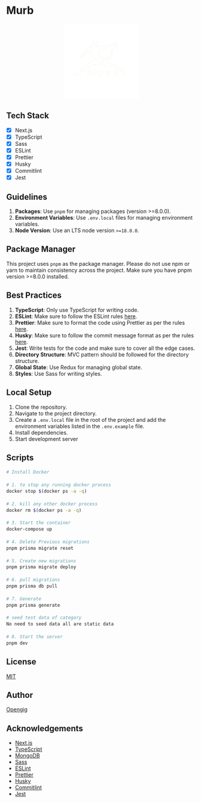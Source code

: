 # Murb

<p align="center">
<img src="./public/favicon.png" width="200" height="200">
</p>

## Tech Stack

- [x] Next.js
- [x] TypeScript
- [x] Sass
- [x] ESLint
- [x] Prettier
- [x] Husky
- [x] Commitlint
- [x] Jest

## Guidelines

1. **Packages**: Use `pnpm` for managing packages (version >=8.0.0).
2. **Environment Variables**: Use `.env.local` files for managing environment variables.
3. **Node Version**: Use an LTS node version `>=18.0.0`.

## Package Manager

This project uses `pnpm` as the package manager. Please do not use npm or yarn to maintain consistency across the project. Make sure you have pnpm version >=8.0.0 installed.

## Best Practices

1. **TypeScript**: Only use TypeScript for writing code.
2. **ESLint**: Make sure to follow the ESLint rules [here](./.eslintrc.json).
3. **Prettier**: Make sure to format the code using Prettier as per the rules [here](./.prettierrc).
4. **Husky**: Make sure to follow the commit message format as per the rules [here](./commitlint.config.js).
5. **Jest**: Write tests for the code and make sure to cover all the edge cases.
6. **Directory Structure**: MVC pattern should be followed for the directory structure.
7. **Global State**: Use Redux for managing global state.
8. **Styles**: Use Sass for writing styles.

## Local Setup

1.  Clone the repository.
2.  Navigate to the project directory.
3.  Create a `.env.local` file in the root of the project and add the environment variables listed in the `.env.example` file.
4.  Install dependencies.
5.  Start development server

## Scripts

```sh
# Install Docker

# 1. to stop any running docker process
docker stop $(docker ps -a -q)

# 2. kill any other docker process
docker rm $(docker ps -a -q)

# 3. Start the container
docker-compose up

# 4. Delete Previous migrations
pnpm prisma migrate reset

# 5. Create new migrations
pnpm prisma migrate deploy

# 6. pull migrations
pnpm prisma db pull

# 7. Generate
pnpm prisma generate

# seed test data of category
No need to seed data all are static data

# 8. Start the server
pnpm dev

```

## License

[MIT](LICENSE)

## Author

[Opengig](https://opengig.work)

## Acknowledgements

- [Next.js](https://nextjs.org)
- [TypeScript](https://www.typescriptlang.org)
- [MongoDB](https://www.mongodb.com)
- [Sass](https://sass-lang.com)
- [ESLint](https://eslint.org)
- [Prettier](https://prettier.io)
- [Husky](https://typicode.github.io/husky)
- [Commitlint](https://commitlint.js.org)
- [Jest](https://jestjs.io)
